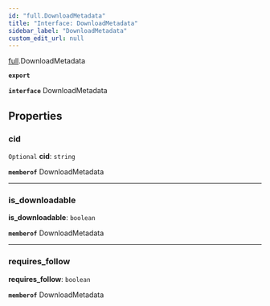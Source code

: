 ```yaml
---
id: "full.DownloadMetadata"
title: "Interface: DownloadMetadata"
sidebar_label: "DownloadMetadata"
custom_edit_url: null
---
```


[full](../namespaces/full.md).DownloadMetadata

**`export`**

**`interface`** DownloadMetadata

## Properties

### cid

 `Optional` **cid**: `string`

**`memberof`** DownloadMetadata

___

### is\_downloadable

 **is\_downloadable**: `boolean`

**`memberof`** DownloadMetadata

___

### requires\_follow

 **requires\_follow**: `boolean`

**`memberof`** DownloadMetadata
